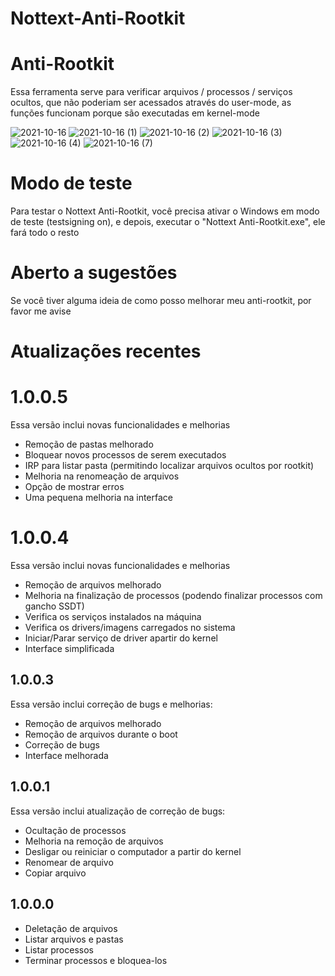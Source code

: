 # Nottext-Anti-Rootkit

# Anti-Rootkit
Essa ferramenta serve para verificar arquivos / processos / serviços ocultos, que não poderiam ser acessados através do user-mode, as funções funcionam porque são executadas em kernel-mode<br/>

![2021-10-16](https://user-images.githubusercontent.com/51800283/137601125-c831d027-6bc9-46a1-88d3-a8958e0082cf.png)
![2021-10-16 (1)](https://user-images.githubusercontent.com/51800283/137601114-80b0be85-caa4-403b-8f76-5da960029d79.png)
![2021-10-16 (2)](https://user-images.githubusercontent.com/51800283/137601115-928905f6-5e68-473f-9563-81ada937e729.png)
![2021-10-16 (3)](https://user-images.githubusercontent.com/51800283/137601118-da867b95-da0d-4494-ada5-115379cf6121.png)
![2021-10-16 (4)](https://user-images.githubusercontent.com/51800283/137601122-1c6d9651-3265-46fc-a02a-4eb2eaa304ad.png)
![2021-10-16 (7)](https://user-images.githubusercontent.com/51800283/137601188-96f3ac96-2899-4f77-96dc-b5ab09859249.png)

# Modo de teste
Para testar o Nottext Anti-Rootkit, você precisa ativar o Windows em modo de teste (testsigning on), e depois, executar o "Nottext Anti-Rootkit.exe", ele fará todo o resto

# Aberto a sugestões
Se você tiver alguma ideia de como posso melhorar meu anti-rootkit, por favor me avise

# Atualizações recentes

# 1.0.0.5
Essa versão inclui novas funcionalidades e melhorias
- Remoção de pastas melhorado
- Bloquear novos processos de serem executados
- IRP para listar pasta (permitindo localizar arquivos ocultos por rootkit)
- Melhoria na renomeação de arquivos
- Opção de mostrar erros
- Uma pequena melhoria na interface

# 1.0.0.4
Essa versão inclui novas funcionalidades e melhorias
- Remoção de arquivos melhorado
- Melhoria na finalização de processos (podendo finalizar processos com gancho SSDT)
- Verifica os serviços instalados na máquina
- Verifica os drivers/imagens carregados no sistema
- Iniciar/Parar serviço de driver apartir do kernel
- Interface simplificada

## 1.0.0.3
Essa versão inclui correção de bugs e melhorias:
- Remoção de arquivos melhorado
- Remoção de arquivos durante o boot
- Correção de bugs
- Interface melhorada

## 1.0.0.1
Essa versão inclui atualização de correção de bugs:
- Ocultação de processos
- Melhoria na remoção de arquivos
- Desligar ou reiniciar o computador a partir do kernel
- Renomear de arquivo
- Copiar arquivo

## 1.0.0.0
- Deletação de arquivos
- Listar arquivos e pastas
- Listar processos
- Terminar processos e bloquea-los
